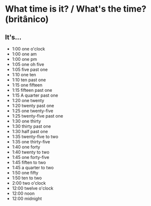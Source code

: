 # What time is it? / What's the time?(britânico)

## It's...
- 1:00 one o'clock
- 1:00 one am
- 1:00 one pm
- 1:05 one oh five
- 1:05 five past one
- 1:10 one ten
- 1:10 ten past one
- 1:15 one fifteen
- 1:15 fifteen past one
- 1:15 A quarter past one
- 1:20 one twenty
- 1:20 twenty past one
- 1:25 one twenty-five
- 1:25 twenty-five past one
- 1:30 one thirty
- 1:30 thirty past one
- 1:30 half past one
- 1:35 twenty-five to two
- 1:35 one thirty-five
- 1:40 one forty
- 1:40 twenty to two
- 1:45 one forty-five
- 1:45 fiften to two
- 1:45 a quarter to two
- 1:50 one fifty
- 1:50 ten to two
- 2:00 two o'clock
- 12:00 twelve o'clock
- 12:00 noon
- 12:00 midnight